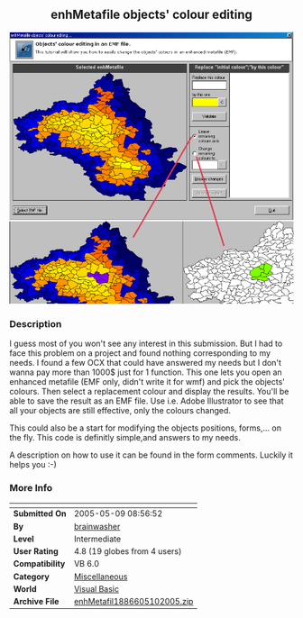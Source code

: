 ﻿<div align="center">

## enhMetafile objects' colour editing

<img src="PIC2005510133455178.jpg">
</div>

### Description

I guess most of you won't see any interest in this submission. But I had to face this problem on a project and found nothing corresponding to my needs. I found a few OCX that could have answered my needs but I don't wanna pay more than 1000$ just for 1 function. This one lets you open an enhanced metafile (EMF only, didn't write it for wmf) and pick the objects' colours. Then select a replacement colour and display the results. You'll be able to save the result as an EMF file. Use i.e. Adobe Illustrator to see that all your objects are still effective, only the colours changed.

This could also be a start for modifying the objects positions, forms,... on the fly. This code is definitly simple,and answers to my needs.

A description on how to use it can be found in the form comments. Luckily it helps you :-)
 
### More Info
 


<span>             |<span>
---                |---
**Submitted On**   |2005-05-09 08:56:52
**By**             |[brainwasher](https://github.com/Planet-Source-Code/PSCIndex/blob/master/ByAuthor/brainwasher.md)
**Level**          |Intermediate
**User Rating**    |4.8 (19 globes from 4 users)
**Compatibility**  |VB 6\.0
**Category**       |[Miscellaneous](https://github.com/Planet-Source-Code/PSCIndex/blob/master/ByCategory/miscellaneous__1-1.md)
**World**          |[Visual Basic](https://github.com/Planet-Source-Code/PSCIndex/blob/master/ByWorld/visual-basic.md)
**Archive File**   |[enhMetafil1886605102005\.zip](https://github.com/Planet-Source-Code/brainwasher-enhmetafile-objects-colour-editing__1-60456/archive/master.zip)








